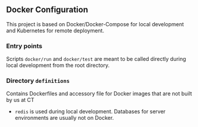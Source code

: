 ## Docker Configuration

This project is based on Docker/Docker-Compose for local development and Kubernetes for remote deployment. 

### Entry points

Scripts `docker/run` and `docker/test` are meant to be called directly during local development from the root directory.

### Directory `definitions`

Contains Dockerfiles and accessory file for Docker images that are not built by us at CT

* `redis` is used during local development. Databases for server environments are usually not on Docker.
